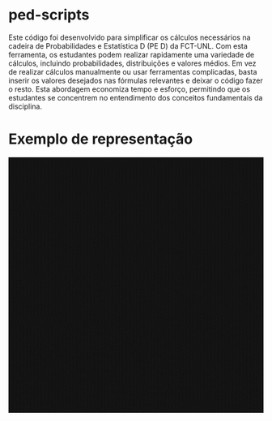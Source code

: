 # ped-scripts

Este código foi desenvolvido para simplificar os cálculos necessários na cadeira de Probabilidades e Estatística D (PE D) da FCT-UNL. Com esta ferramenta, os estudantes podem realizar rapidamente uma variedade de cálculos, incluindo probabilidades, distribuições e valores médios. Em vez de realizar cálculos manualmente ou usar ferramentas complicadas, basta inserir os valores desejados nas fórmulas relevantes e deixar o código fazer o resto. Esta abordagem economiza tempo e esforço, permitindo que os estudantes se concentrem no entendimento dos conceitos fundamentais da disciplina.

# Exemplo de representação
![](https://github.com/nadirfernandes/ped-scripts/blob/main/probscriptsRepresentation.gif)